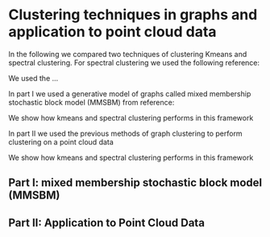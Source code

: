 # Clustering techniques in graphs and application to point cloud data

In the following we compared two techniques of clustering Kmeans and spectral clustering. For spectral clustering we used the following reference:

We used the ...

In part I we used a generative model of graphs called mixed membership stochastic block model (MMSBM) from reference:

We show how kmeans and spectral clustering performs in this framework

In part II we used the previous methods of graph clustering to perform clustering on a point cloud data

We show how kmeans and spectral clustering performs in this framework

## Part I: mixed membership stochastic block model (MMSBM)

## Part II: Application to Point Cloud Data


